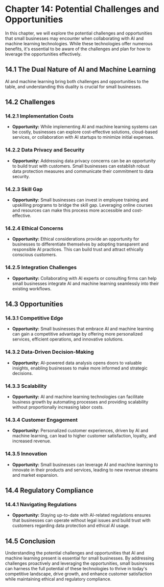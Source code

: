 Chapter 14: Potential Challenges and Opportunities
==================================================

In this chapter, we will explore the potential challenges and opportunities that small businesses may encounter when collaborating with AI and machine learning technologies. While these technologies offer numerous benefits, it's essential to be aware of the challenges and plan for how to leverage the opportunities effectively.

14.1 The Dual Nature of AI and Machine Learning
-----------------------------------------------

AI and machine learning bring both challenges and opportunities to the table, and understanding this duality is crucial for small businesses.

14.2 Challenges
---------------

### 14.2.1 Implementation Costs

* **Opportunity:** While implementing AI and machine learning systems can be costly, businesses can explore cost-effective solutions, cloud-based services, or collaboration with AI startups to minimize initial expenses.

### 14.2.2 Data Privacy and Security

* **Opportunity:** Addressing data privacy concerns can be an opportunity to build trust with customers. Small businesses can establish robust data protection measures and communicate their commitment to data security.

### 14.2.3 Skill Gap

* **Opportunity:** Small businesses can invest in employee training and upskilling programs to bridge the skill gap. Leveraging online courses and resources can make this process more accessible and cost-effective.

### 14.2.4 Ethical Concerns

* **Opportunity:** Ethical considerations provide an opportunity for businesses to differentiate themselves by adopting transparent and responsible AI practices. This can build trust and attract ethically conscious customers.

### 14.2.5 Integration Challenges

* **Opportunity:** Collaborating with AI experts or consulting firms can help small businesses integrate AI and machine learning seamlessly into their existing workflows.

14.3 Opportunities
------------------

### 14.3.1 Competitive Edge

* **Opportunity:** Small businesses that embrace AI and machine learning can gain a competitive advantage by offering more personalized services, efficient operations, and innovative solutions.

### 14.3.2 Data-Driven Decision-Making

* **Opportunity:** AI-powered data analysis opens doors to valuable insights, enabling businesses to make more informed and strategic decisions.

### 14.3.3 Scalability

* **Opportunity:** AI and machine learning technologies can facilitate business growth by automating processes and providing scalability without proportionally increasing labor costs.

### 14.3.4 Customer Engagement

* **Opportunity:** Personalized customer experiences, driven by AI and machine learning, can lead to higher customer satisfaction, loyalty, and increased revenue.

### 14.3.5 Innovation

* **Opportunity:** Small businesses can leverage AI and machine learning to innovate in their products and services, leading to new revenue streams and market expansion.

14.4 Regulatory Compliance
--------------------------

### 14.4.1 Navigating Regulations

* **Opportunity:** Staying up-to-date with AI-related regulations ensures that businesses can operate without legal issues and build trust with customers regarding data protection and ethical AI usage.

14.5 Conclusion
---------------

Understanding the potential challenges and opportunities that AI and machine learning present is essential for small businesses. By addressing challenges proactively and leveraging the opportunities, small businesses can harness the full potential of these technologies to thrive in today's competitive landscape, drive growth, and enhance customer satisfaction while maintaining ethical and regulatory compliance.
